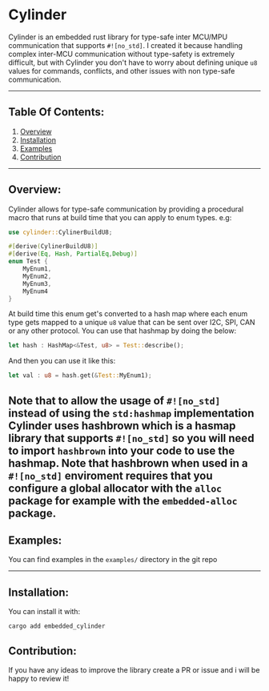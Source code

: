 # Cylinder


Cylinder is an embedded rust library for type-safe inter MCU/MPU communication 
that supports `#![no_std]`. I created it because handling 
complex inter-MCU communication without type-safety
is extremely difficult, but with Cylinder you don't have
to worry about defining unique `u8` values for 
commands, conflicts, and other issues with non type-safe communication.


---
## Table Of Contents:
1. [Overview](#Overview)
2. [Installation](#Installation)
3. [Examples](#Examples)
4. [Contribution](#Contribution)
---
## Overview:
Cylinder allows for 
type-safe communication by providing a procedural macro that runs at build time that 
you can apply to enum types. e.g:
```rust
use cylinder::CylinerBuildU8;

#[derive(CylinerBuildU8)]
#[derive(Eq, Hash, PartialEq,Debug)]
enum Test {
    MyEnum1,
    MyEnum2,
    MyEnum3,
    MyEnum4
}
```
At build time this enum get's converted to a hash map where each enum type
gets mapped to a unique `u8` value that can be sent over I2C, SPI, CAN or any other protocol.
You can use that hashmap by doing the below:
```rust
let hash : HashMap<&Test, u8> = Test::describe();
```
And then you can use it like this:
```rust
let val : u8 = hash.get(&Test::MyEnum1);
```
Note that to allow the usage of `#![no_std]` instead of using the `std:hashmap` implementation Cylinder uses
hashbrown which is a hasmap library that supports `#![no_std]` so you will need to import `hashbrown` into your code to use the hashmap.
Note that hashbrown when used in a `#![no_std]` enviroment requires that you configure a 
global allocator with the `alloc` package for example with the `embedded-alloc` package.
---
## Examples:

You can find examples in the `examples/` directory in the git repo

---
## Installation:
You can install it with:
```shell
cargo add embedded_cylinder
```
## Contribution:
If you have any ideas to improve the library create a PR or issue and i will be happy to review it!